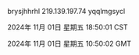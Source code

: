 brysjhhrhl 219.139.197.74 yqqlmgsycl

2024年 11月 01日 星期五 18:50:01 CST

2024年 11月 01日 星期五 10:50:02 GMT
